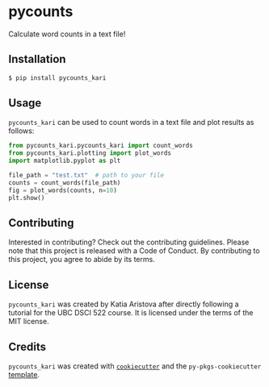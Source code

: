 # pycounts

Calculate word counts in a text file!

## Installation

```bash
$ pip install pycounts_kari
```

## Usage

`pycounts_kari` can be used to count words in a text file and plot results
as follows:

```python
from pycounts_kari.pycounts_kari import count_words
from pycounts_kari.plotting import plot_words
import matplotlib.pyplot as plt

file_path = "test.txt"  # path to your file
counts = count_words(file_path)
fig = plot_words(counts, n=10)
plt.show()
```

## Contributing

Interested in contributing? Check out the contributing guidelines. 
Please note that this project is released with a Code of Conduct. 
By contributing to this project, you agree to abide by its terms.

## License

`pycounts_kari` was created by Katia Aristova after directly following a tutorial for the UBC DSCI 522 course. It is licensed under the terms
of the MIT license.

## Credits

`pycounts_kari` was created with 
[`cookiecutter`](https://cookiecutter.readthedocs.io/en/latest/) and 
the `py-pkgs-cookiecutter` 
[template](https://github.com/py-pkgs/py-pkgs-cookiecutter).
